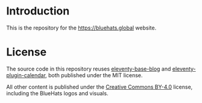 # Introduction

This is the repository for the https://bluehats.global website.

# License

The source code in this repository reuses [eleventy-base-blog](https://github.com/11ty/eleventy-base-blog) and [eleventy-plugin-calendar](https://github.com/codegouvfr/eleventy-plugin-calendar), both published under the MIT license.

All other content is published under the [Creative Commons BY-4.0](https://creativecommons.org/licenses/by/4.0/deed.fr) license, including the BlueHats logos and visuals.
